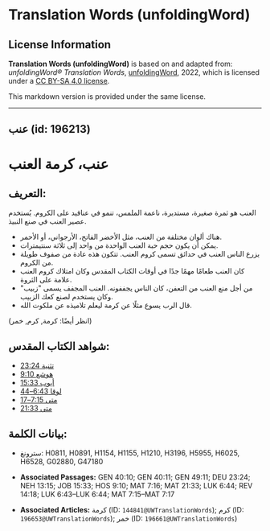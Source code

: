 # Translation Words (unfoldingWord)

## License Information

**Translation Words (unfoldingWord)** is based on and adapted from: _unfoldingWord® Translation Words_, [unfoldingWord](https://unfoldingword.org/utw), 2022, which is licensed under a [CC BY-SA 4.0 license](https://creativecommons.org/licenses/by-sa/4.0/legalcode.en).

This markdown version is provided under the same license.



--------------------------------

## عنب (id: 196213)

عنب، كرمة العنب
===============

التعريف:
--------

العنب هو ثمرة صغيرة، مستديرة، ناعمة الملمس، تنمو في عناقيد على الكروم. يُستخدم عصير العنب في صنع النبيذ.

* هناك ألوان مختلفة من العنب، مثل الأخضر الفاتح، الأرجواني، أو الأحمر.
* يمكن أن يكون حجم حبة العنب الواحدة من واحد إلى ثلاثة سنتيمترات.
* يزرع الناس العنب في حدائق تسمى كروم العنب. تتكون هذه عادة من صفوف طويلة من الكروم.
* كان العنب طعامًا مهمًا جدًا في أوقات الكتاب المقدس وكان امتلاك كروم العنب علامة على الثروة.
* من أجل منع العنب من التعفن، كان الناس يجففونه. العنب المجفف يسمى "زبيب" وكان يستخدم لصنع كعك الزبيب.
* قال الرب يسوع مثلًا عن كرمة ليعلم تلاميذه عن ملكوت الله.

(انظر أيضًا: كرمة, كرم, خمر)

شواهد الكتاب المقدس:
--------------------

* [تثنية 23:24](https://ref.ly/Deut23:24)
* [هوشع 9:10](https://ref.ly/Hos9:10)
* [أيوب 15:33](https://ref.ly/Job15:33)
* [لوقا 6:43–44](https://ref.ly/Luke6:43-Luke6:44)
* [متى 7:15–17](https://ref.ly/Matt7:15-Matt7:17)
* [متى 21:33](https://ref.ly/Matt21:33)

بيانات الكلمة:
--------------

* سترونغ: H0811, H0891, H1154, H1155, H1210, H3196, H5955, H6025, H6528, G02880, G47180

* **Associated Passages:** GEN 40:10; GEN 40:11; GEN 49:11; DEU 23:24; NEH 13:15; JOB 15:33; HOS 9:10; MAT 7:16; MAT 21:33; LUK 6:44; REV 14:18; LUK 6:43–LUK 6:44; MAT 7:15–MAT 7:17
* **Associated Articles:** كرمة (ID: `144841@UWTranslationWords`); كرم (ID: `196653@UWTranslationWords`); خمر (ID: `196661@UWTranslationWords`)

